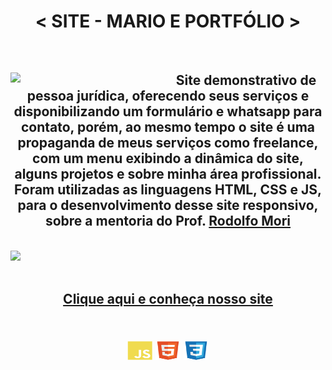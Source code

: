 <h1 align="center">< SITE - MARIO E PORTFÓLIO ></h1>
<br>
<div><img align="left" width="250px" src="https://github.com/MrSalis/Site-Mario-and-Portfolio/blob/main/assets/mockup-branco-mobile-mario.png?raw=true"/>
<h2 align="center" font-size: 5px>Site demonstrativo de pessoa jurídica, oferecendo seus serviços e disponibilizando um formulário e whatsapp para contato, porém, ao mesmo tempo o site é uma propaganda de meus serviços como freelance, com um menu exibindo a dinâmica do site, alguns projetos e sobre minha área profissional. Foram utilizadas as linguagens HTML, CSS e JS, para o desenvolvimento desse site responsivo, sobre a mentoria do Prof.  <a href="https://rodolfomori.com.br/devclub">Rodolfo Mori</a></h2>
</div>
<br>
<div>
<img width="63%" src="https://github.com/MrSalis/Site-Mario-and-Portfolio/blob/main/assets/mockup-branco-desktop-mario.png?raw=true"/>
</div>
<br>
<h2 align="center"><a href="https://site-demo-mario-portfolio-dev-silas.netlify.app/">Clique aqui e conheça nosso site</a><h2/>
<div align="center" style="display: inline_block"><br>
  <img align="center" alt="Rafa-Js" height="30" width="40" src="https://raw.githubusercontent.com/devicons/devicon/master/icons/javascript/javascript-plain.svg">
  <img align="center" alt="Rafa-HTML" height="30" width="40" src="https://raw.githubusercontent.com/devicons/devicon/master/icons/html5/html5-original.svg">
  <img align="center" alt="Rafa-CSS" height="30" width="40" src="https://raw.githubusercontent.com/devicons/devicon/master/icons/css3/css3-original.svg">
 
</div>

